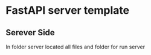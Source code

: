 # FastAPI server template

## Serever Side
In folder server located all files and folder for run server 